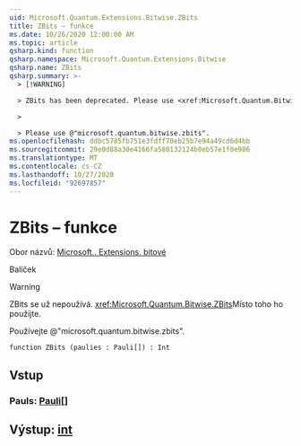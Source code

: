 ```yaml
---
uid: Microsoft.Quantum.Extensions.Bitwise.ZBits
title: ZBits – funkce
ms.date: 10/26/2020 12:00:00 AM
ms.topic: article
qsharp.kind: function
qsharp.namespace: Microsoft.Quantum.Extensions.Bitwise
qsharp.name: ZBits
qsharp.summary: >-
  > [!WARNING]

  > ZBits has been deprecated. Please use <xref:Microsoft.Quantum.Bitwise.ZBits> instead.

  >

  > Please use @"microsoft.quantum.bitwise.zbits".
ms.openlocfilehash: ddbc5785fb751e3fdff70eb25b7e94a49cd6d4bb
ms.sourcegitcommit: 29e0d88a30e4166fa580132124b0eb57e1f0e986
ms.translationtype: MT
ms.contentlocale: cs-CZ
ms.lasthandoff: 10/27/2020
ms.locfileid: "92697857"
---
```

# <a name="zbits-function"></a>ZBits – funkce

Obor názvů: [Microsoft.. Extensions. bitové](xref:Microsoft.Quantum.Extensions.Bitwise)

Balíček [](https://nuget.org/packages/)


> [!WARNING]
> ZBits se už nepoužívá. <xref:Microsoft.Quantum.Bitwise.ZBits>Místo toho ho použijte.
>
> Používejte @"microsoft.quantum.bitwise.zbits".



```qsharp
function ZBits (paulies : Pauli[]) : Int
```


## <a name="input"></a>Vstup

### <a name="paulies--pauli"></a>Pauls: [Pauli](xref:microsoft.quantum.lang-ref.pauli)[]





## <a name="output--int"></a>Výstup: [int](xref:microsoft.quantum.lang-ref.int)

